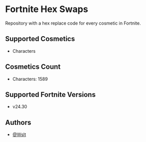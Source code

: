 # Fortnite Hex Swaps

Repository with a hex replace code for every cosmetic in Fortnite.

## Supported Cosmetics

- Characters

## Cosmetics Count

- Characters: 1589

## Supported Fortnite Versions

- v24.30

## Authors

- [@Wslt](https://github.com/CodeWslt)
